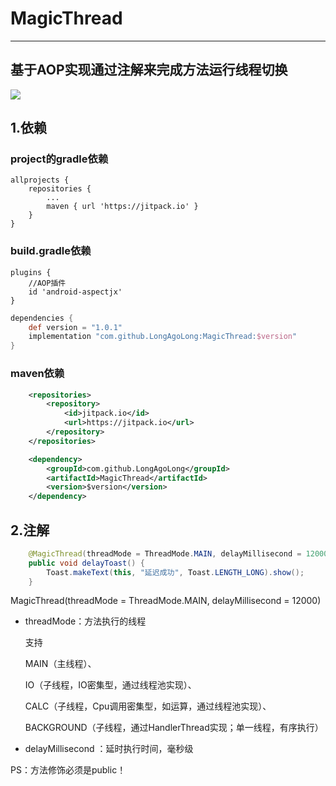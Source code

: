 # MagicThread

------

## 基于AOP实现通过注解来完成方法运行线程切换

[![](https://jitpack.io/v/LongAgoLong/MagicThread.svg)](https://jitpack.io/#LongAgoLong/MagicThread)

## 1.依赖

### project的gradle依赖

```
allprojects {
	repositories {
		...
		maven { url 'https://jitpack.io' }
	}
}
```

### build.gradle依赖

```
plugins {
    //AOP插件
    id 'android-aspectjx'
}
```

```gradle
dependencies {
	def version = "1.0.1"
	implementation "com.github.LongAgoLong:MagicThread:$version"
}
```

### maven依赖

```xml
    <repositories>
		<repository>
		    <id>jitpack.io</id>
		    <url>https://jitpack.io</url>
		</repository>
	</repositories>
```
```xml
	<dependency>
	    <groupId>com.github.LongAgoLong</groupId>
	    <artifactId>MagicThread</artifactId>
	    <version>$version</version>
	</dependency>
```

## 2.注解

```java
    @MagicThread(threadMode = ThreadMode.MAIN, delayMillisecond = 12000)
    public void delayToast() {
        Toast.makeText(this, "延迟成功", Toast.LENGTH_LONG).show();
    }
```

MagicThread(threadMode = ThreadMode.MAIN, delayMillisecond = 12000)

- threadMode：方法执行的线程

  支持

  MAIN（主线程）、

  IO（子线程，IO密集型，通过线程池实现）、

  CALC（子线程，Cpu调用密集型，如运算，通过线程池实现）、

  BACKGROUND（子线程，通过HandlerThread实现；单一线程，有序执行）

- delayMillisecond ：延时执行时间，毫秒级

PS：方法修饰必须是public！